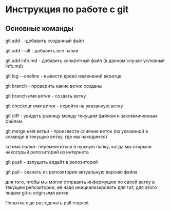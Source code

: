 # Инструкция по работе с git

## Основные команды

git add . -добавить созданный файл

git add --all - добавить все папки

git add info.md - добавить конкретный файл (в данном случае условный info.md)

git log --oneline - вывести древо изменений вкратце

git branch - проверить какие ветки созданы

git branch *имя ветки* - создать ветку

git checkour *имя ветки* - перейти на указанную ветку

git diff - увидеть разницу между текущим файлом и закоммиченным файлом

git merge *имя ветки* - произвести слияние веток (из указанной в команде в текущую ветку, где мы находимся)

cd *имя папки*- перемеититься в нужную папку, когда мы открыли некоторый репозиторий из интернета

git push - запушить апдейт в репозиторий

git pull - скачать из репозитория актуальную версию файла

для того, чтобы мы могли отправить информуцию по своей ветку в текущем репозитории, её надо инициализировать для гит, для этого пишем git-u origin  *имя ветки*

Попытка еще раз сделать pull request